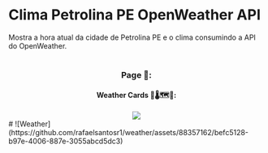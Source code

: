 # Clima Petrolina PE OpenWeather API

Mostra a hora atual da cidade de Petrolina PE e o clima consumindo a API do OpenWeather.


#
<div align='center'>
<h3>Page 📑:</h3>
<h4>Weather Cards 🎴🌡️🗺️🧭:</h3>
<img src="(https://github.com/rafaelsantosr1/weather/assets/88357162/befc5128-b97e-4006-887e-3055abcd5dc3)"/>
</div>
#
![Weather](https://github.com/rafaelsantosr1/weather/assets/88357162/befc5128-b97e-4006-887e-3055abcd5dc3)
